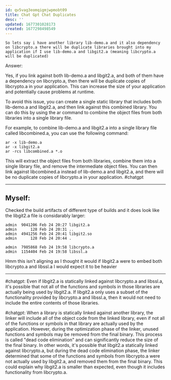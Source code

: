 ```yaml
---
id: qv5vag3eomqigmjwpmobt09
title: Chat Gpt Chat Duplicates
desc: ''
updated: 1677301028173
created: 1677298498549
---
```


```
So lets say i have another library lib-demo.a and it also dependency on libcrypto.a there will be duplicate libraries brought into my application if I use lib-demo.a and libgit2.a (meaning libcrypto.a will be duplicated)
```
Answer:

Yes, if you link against both lib-demo.a and libgit2.a, and both of them have a dependency on libcrypto.a, then there will be duplicate copies of libcrypto.a in your application. This can increase the size of your application and potentially cause problems at runtime.

To avoid this issue, you can create a single static library that includes both lib-demo.a and libgit2.a, and then link against this combined library. You can do this by using the ar command to combine the object files from both libraries into a single library file.

For example, to combine lib-demo.a and libgit2.a into a single library file called libcombined.a, you can use the following command:

```
ar -x lib-demo.a
ar -x libgit2.a
ar -rcs libcombined.a *.o
```

This will extract the object files from both libraries, combine them into a single library file, and remove the intermediate object files. You can then link against libcombined.a instead of lib-demo.a and libgit2.a, and there will be no duplicate copies of libcrypto.a in your application.
#chatgpt

------------------------------------------------------
## Myself:
Checked the build artifacts of different type of builds and it does look like the libgit2.a file is considarably larger:

```
admin  9041206 Feb 24 20:27 libgit2.a
admin      128 Feb 24 20:31 ..
admin  4941256 Feb 24 20:41 libgit2.so
admin      128 Feb 24 20:44 .
```

```
admin  7985868 Feb 24 19:58 libcrypto.a
admin  1154404 Feb 24 19:58 libssl.a
```

Hmm this isn't aligning as I thought it would if libgit2.a were to embed both libcrypto.a and libssl.a I would expect it to be heavier

------------------------------------------------------
#chatgpt: Even if libgit2.a is statically linked against libcrypto.a and libssl.a, it's possible that not all of the functions and symbols in those libraries are actually being used by libgit2.a. If libgit2.a only uses a subset of the functionality provided by libcrypto.a and libssl.a, then it would not need to include the entire contents of those libraries.


#chatgpt: When a library is statically linked against another library, the linker will include all of the object code from the linked library, even if not all of the functions or symbols in that library are actually used by the application.
However, during the optimization phase of the linker, unused functions and symbols may be removed from the final binary. This process is called "dead code elimination" and can significantly reduce the size of the final binary.
In other words, it's possible that libgit2.a statically linked against libcrypto.a, but during the dead code elimination phase, the linker determined that some of the functions and symbols from libcrypto.a were not actually used by libgit2.a, and removed them from the final binary. This could explain why libgit2.a is smaller than expected, even though it includes functionality from libcrypto.a.

